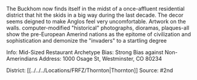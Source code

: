 The Buckhom now finds itself in the midst of a once-affluent residential district that hit the skids in a big way during the last decade. The decor seems deigned to make Anglos feel very uncomfortable. Artwork on the walls. computer-modified "historical" photographs, dioramas, plaques-all show the pre-European Amerind nations as the epitome of civilization and sophistication and demonize the "invaders" to a startling degree

Info: Mid-Sized Restaurant Archetype
Bias: Strong Bias against Non-Amerindians
Address: 1000 Osage St, Westminster, CO 80234

District: [[../../../Locations/FRFZ/Thornton|Thornton]]
Source: #2nd
